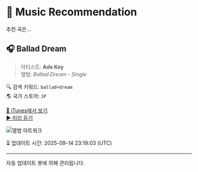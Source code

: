 
# 🎵 Music Recommendation

추천 곡은...

## 🎧 Ballad Dream  
> 아티스트: **Ade Key**  
> 앨범: _Ballad Dream - Single_  

🔍 검색 키워드: `ballad+dream`  
🌎 국가 스토어: `JP`

[🔗 iTunes에서 보기](https://music.apple.com/jp/album/ballad-dream/1646758825?i=1646758826&uo=4)  
[▶️ 미리 듣기](https://audio-ssl.itunes.apple.com/itunes-assets/AudioPreview112/v4/5a/8d/3e/5a8d3e90-dea7-8238-767a-428d138b9fda/mzaf_9020557176733724314.plus.aac.p.m4a)

![앨범 아트워크](https://is1-ssl.mzstatic.com/image/thumb/Music112/v4/ad/c6/cb/adc6cb3e-f4ef-e272-bca6-27c4d450ccbe/717124093893.png/100x100bb.jpg)

⏳ 업데이트 시간: 2025-09-14 23:19:03 (UTC)

---
자동 업데이트 봇에 의해 관리됩니다.
